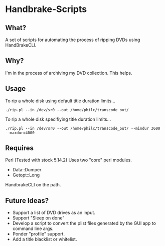Handbrake-Scripts
=================

What?
-----

A set of scripts for automating the process of ripping DVDs using HandBrakeCLI.

Why?
----

I'm in the process of archiving my DVD collection. This helps.

Usage
-----

To rip a whole disk using default title duration limits...

    ./rip.pl --in /dev/sr0 --out /home/philc/transcode_out/

To rip a whole disk specifiying title duration limits...

    ./rip.pl --in /dev/sr0 --out /home/philc/transcode_out/ --mindur 3600 --maxdur=4000

Requires
--------

Perl (Tested with stock 5.14.2)
Uses two "core" perl modules.
* Data::Dumper
* Getopt::Long

HandbrakeCLI on the path.

Future Ideas?
-------------

* Support a list of DVD drives as an input.
* Support "Sleep on done"
* Develop a script to convert the plist files generated by the GUI app to command line args.
* Ponder "profile" support.
* Add a title blacklist or whitelist.

